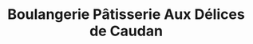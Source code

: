 ---
title: "Boulangerie Pâtisserie Aux Délices de Caudan"
url: /caudan/boulangerie-patisserie-aux-delices-de-caudan/
shop: Bäckerei
---